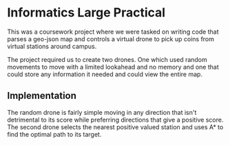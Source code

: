# Informatics Large Practical

This was a coursework project where we were tasked on writing code that parses a geo-json map and controls a virtual drone to pick up coins from virtual stations around campus.

The project required us to create two drones. One which used random movements to move with a limited lookahead and no memory and one that could store any information it needed and could view the entire map.

## Implementation

The random drone is fairly simple moving in any direction that isn't detrimental to its score while preferring directions that give a positive score. The second drone selects the nearest positive valued station and uses A* to find the optimal path to its target.
